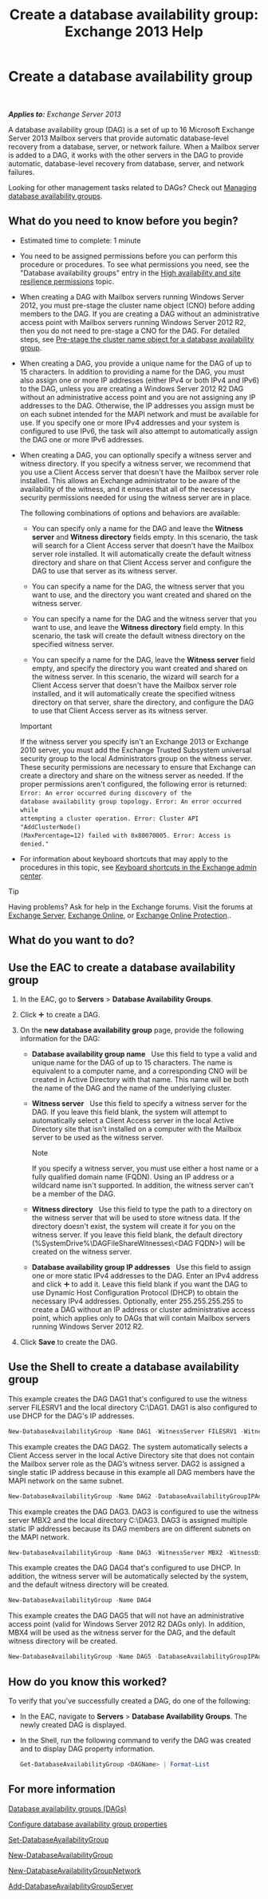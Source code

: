 ﻿---
title: 'Create a database availability group: Exchange 2013 Help'
TOCTitle: Create a database availability group
ms:assetid: d6b98299-e203-488b-af73-50753fe152c8
ms:mtpsurl: https://technet.microsoft.com/en-us/library/Dd351172(v=EXCHG.150)
ms:contentKeyID: 48385609
ms.date: 12/09/2016
mtps_version: v=EXCHG.150
---

# Create a database availability group

 

_**Applies to:** Exchange Server 2013_


A database availability group (DAG) is a set of up to 16 Microsoft Exchange Server 2013 Mailbox servers that provide automatic database-level recovery from a database, server, or network failure. When a Mailbox server is added to a DAG, it works with the other servers in the DAG to provide automatic, database-level recovery from database, server, and network failures.

Looking for other management tasks related to DAGs? Check out [Managing database availability groups](managing-database-availability-groups-exchange-2013-help.md).

## What do you need to know before you begin?

  - Estimated time to complete: 1 minute

  - You need to be assigned permissions before you can perform this procedure or procedures. To see what permissions you need, see the "Database availability groups" entry in the [High availability and site resilience permissions](high-availability-and-site-resilience-permissions-exchange-2013-help.md) topic.

  - When creating a DAG with Mailbox servers running Windows Server 2012, you must pre-stage the cluster name object (CNO) before adding members to the DAG. If you are creating a DAG without an administrative access point with Mailbox servers running Windows Server 2012 R2, then you do not need to pre-stage a CNO for the DAG. For detailed steps, see [Pre-stage the cluster name object for a database availability group](pre-stage-the-cluster-name-object-for-a-database-availability-group-exchange-2013-help.md).

  - When creating a DAG, you provide a unique name for the DAG of up to 15 characters. In addition to providing a name for the DAG, you must also assign one or more IP addresses (either IPv4 or both IPv4 and IPv6) to the DAG, unless you are creating a Windows Server 2012 R2 DAG without an administrative access point and you are not assigning any IP addresses to the DAG. Otherwise, the IP addresses you assign must be on each subnet intended for the MAPI network and must be available for use. If you specify one or more IPv4 addresses and your system is configured to use IPv6, the task will also attempt to automatically assign the DAG one or more IPv6 addresses.

  - When creating a DAG, you can optionally specify a witness server and witness directory. If you specify a witness server, we recommend that you use a Client Access server that doesn't have the Mailbox server role installed. This allows an Exchange administrator to be aware of the availability of the witness, and it ensures that all of the necessary security permissions needed for using the witness server are in place.
    
    The following combinations of options and behaviors are available:
    
      - You can specify only a name for the DAG and leave the **Witness server** and **Witness directory** fields empty. In this scenario, the task will search for a Client Access server that doesn't have the Mailbox server role installed. It will automatically create the default witness directory and share on that Client Access server and configure the DAG to use that server as its witness server.
    
      - You can specify a name for the DAG, the witness server that you want to use, and the directory you want created and shared on the witness server.
    
      - You can specify a name for the DAG and the witness server that you want to use, and leave the **Witness directory** field empty. In this scenario, the task will create the default witness directory on the specified witness server.
    
      - You can specify a name for the DAG, leave the **Witness server** field empty, and specify the directory you want created and shared on the witness server. In this scenario, the wizard will search for a Client Access server that doesn't have the Mailbox server role installed, and it will automatically create the specified witness directory on that server, share the directory, and configure the DAG to use that Client Access server as its witness server.
    

    > [!IMPORTANT]
    > If the witness server you specify isn't an Exchange 2013 or Exchange 2010 server, you must add the Exchange Trusted Subsystem universal security group to the local Administrators group on the witness server. These security permissions are necessary to ensure that Exchange can create a directory and share on the witness server as needed. If the proper permissions aren't configured, the following error is returned:<BR><CODE>Error: An error occurred during discovery of the database availability group topology. Error: An error occurred while attempting a cluster operation. Error: Cluster API "AddClusterNode() (MaxPercentage=12) failed with 0x80070005. Error: Access is denied."</CODE>



  - For information about keyboard shortcuts that may apply to the procedures in this topic, see [Keyboard shortcuts in the Exchange admin center](keyboard-shortcuts-in-the-exchange-admin-center-exchange-online-protection-help.md).


> [!TIP]
> Having problems? Ask for help in the Exchange forums. Visit the forums at <A href="https://go.microsoft.com/fwlink/p/?linkid=60612">Exchange Server</A>, <A href="https://go.microsoft.com/fwlink/p/?linkid=267542">Exchange Online</A>, or <A href="https://go.microsoft.com/fwlink/p/?linkid=285351">Exchange Online Protection</A>..



## What do you want to do?

## Use the EAC to create a database availability group

1.  In the EAC, go to **Servers** \> **Database Availability Groups**.

2.  Click ![Add Icon](images/JJ218640.c1e75329-d6d7-4073-a27d-498590bbb558(EXCHG.150).gif "Add Icon") to create a DAG.

3.  On the **new database availability group** page, provide the following information for the DAG:
    
      - **Database availability group name**   Use this field to type a valid and unique name for the DAG of up to 15 characters. The name is equivalent to a computer name, and a corresponding CNO will be created in Active Directory with that name. This name will be both the name of the DAG and the name of the underlying cluster.
    
      - **Witness server**   Use this field to specify a witness server for the DAG. If you leave this field blank, the system will attempt to automatically select a Client Access server in the local Active Directory site that isn't installed on a computer with the Mailbox server to be used as the witness server.
        

        > [!NOTE]
        > If you specify a witness server, you must use either a host name or a fully qualified domain name (FQDN). Using an IP address or a wildcard name isn't supported. In addition, the witness server can't be a member of the DAG.

    
      - **Witness directory**   Use this field to type the path to a directory on the witness server that will be used to store witness data. If the directory doesn't exist, the system will create it for you on the witness server. If you leave this field blank, the default directory (%SystemDrive%\\DAGFileShareWitnesses\\\<DAG FQDN\>) will be created on the witness server.
    
      - **Database availability group IP addresses**   Use this field to assign one or more static IPv4 addresses to the DAG. Enter an IPv4 address and click ![Add Icon](images/JJ218640.c1e75329-d6d7-4073-a27d-498590bbb558(EXCHG.150).gif "Add Icon") to add it. Leave this field blank if you want the DAG to use Dynamic Host Configuration Protocol (DHCP) to obtain the necessary IPv4 addresses. Optionally, enter 255.255.255.255 to create a DAG without an IP address or cluster administrative access point, which applies only to DAGs that will contain Mailbox servers running Windows Server 2012 R2.

4.  Click **Save** to create the DAG.

## Use the Shell to create a database availability group

This example creates the DAG DAG1 that's configured to use the witness server FILESRV1 and the local directory C:\\DAG1. DAG1 is also configured to use DHCP for the DAG's IP addresses.

```powershell
New-DatabaseAvailabilityGroup -Name DAG1 -WitnessServer FILESRV1 -WitnessDirectory C:\DAG1
```

This example creates the DAG DAG2. The system automatically selects a Client Access server in the local Active Directory site that does not contain the Mailbox server role as the DAG’s witness server. DAG2 is assigned a single static IP address because in this example all DAG members have the MAPI network on the same subnet.

```powershell
New-DatabaseAvailabilityGroup -Name DAG2 -DatabaseAvailabilityGroupIPAddresses 10.0.0.8
```

This example creates the DAG DAG3. DAG3 is configured to use the witness server MBX2 and the local directory C:\\DAG3. DAG3 is assigned multiple static IP addresses because its DAG members are on different subnets on the MAPI network.

  ```powershell
  New-DatabaseAvailabilityGroup -Name DAG3 -WitnessServer MBX2 -WitnessDirectory C:\DAG3 -DatabaseAvailabilityGroupIPAddresses 10.0.0.8,192.168.0.8
  ```

This example creates the DAG DAG4 that's configured to use DHCP. In addition, the witness server will be automatically selected by the system, and the default witness directory will be created.

```powershell
New-DatabaseAvailabilityGroup -Name DAG4
```

This example creates the DAG DAG5 that will not have an administrative access point (valid for Windows Server 2012 R2 DAGs only). In addition, MBX4 will be used as the witness server for the DAG, and the default witness directory will be created.

  ```powershell
  New-DatabaseAvailabilityGroup -Name DAG5 -DatabaseAvailabilityGroupIPAddresses ([System.Net.IPAddress]::None) -WitnessServer MBX4
  ```

## How do you know this worked?

To verify that you've successfully created a DAG, do one of the following:

  - In the EAC, navigate to **Servers** \> **Database Availability Groups**. The newly created DAG is displayed.

  - In the Shell, run the following command to verify the DAG was created and to display DAG property information.
    
    ```powershell
    Get-DatabaseAvailabilityGroup <DAGName> | Format-List
    ```

## For more information

[Database availability groups (DAGs)](database-availability-groups-dags-exchange-2013-help.md)

[Configure database availability group properties](configure-database-availability-group-properties-exchange-2013-help.md)

[Set-DatabaseAvailabilityGroup](https://technet.microsoft.com/en-us/library/dd297934\(v=exchg.150\))

[New-DatabaseAvailabilityGroup](https://technet.microsoft.com/en-us/library/dd351107\(v=exchg.150\))

[New-DatabaseAvailabilityGroupNetwork](https://technet.microsoft.com/en-us/library/dd335225\(v=exchg.150\))

[Add-DatabaseAvailabilityGroupServer](https://technet.microsoft.com/en-us/library/dd298049\(v=exchg.150\))